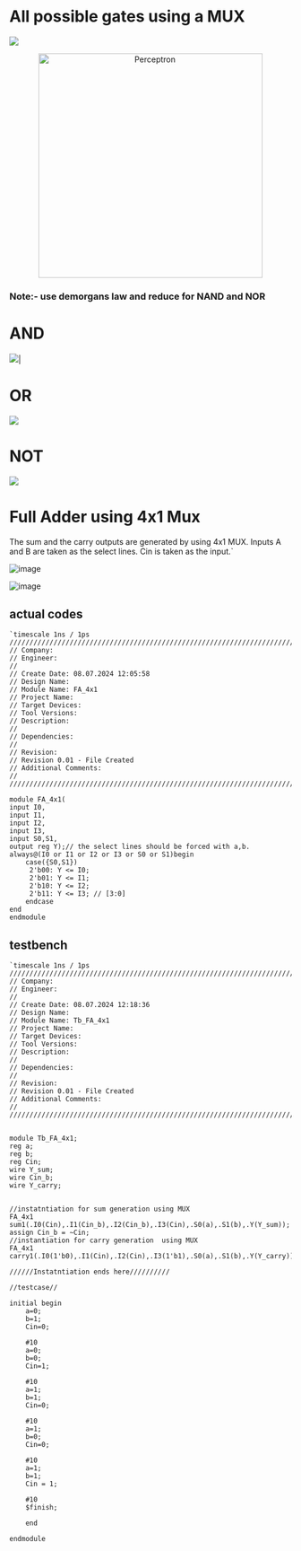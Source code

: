 # All possible gates using a MUX

![](https://github.com/ARX-0/Digital-System-Prototyping-using-FPGAs-Intern/blob/main/IMAGES_MUX_GATES/ALL%20POSSIBLE%20GATES.png)
<br>
<p align="center">
  <img src="https://github.com/ARX-0/Digital-System-Prototyping-using-FPGAs-Intern/blob/main/IMAGES_MUX_GATES/vivado%20schematic.png" alt="Perceptron" width="400"/>
</p>


### Note:- use demorgans law and reduce for NAND and NOR

# AND

![](https://github.com/ARX-0/Digital-System-Prototyping-using-FPGAs-Intern/blob/main/IMAGES_MUX_GATES/AND_MUX.png)|

# OR

![](https://github.com/ARX-0/Digital-System-Prototyping-using-FPGAs-Intern/blob/main/IMAGES_MUX_GATES/or_NOT.png)

# NOT 

![](https://github.com/ARX-0/Digital-System-Prototyping-using-FPGAs-Intern/blob/main/IMAGES_MUX_GATES/NOT_MUX.png)

# Full Adder using 4x1 Mux

The sum and the carry outputs are generated by using 4x1 MUX. Inputs A and B are taken as the select lines. Cin is taken as the input.`

![image](https://github.com/Jerin-Shaibu/Digital-System-Prototyping-using-FPGAs-Intern/assets/151813972/f9ba5734-3fd3-4ae5-aa01-137306ee81fc)

![image](https://github.com/Jerin-Shaibu/Digital-System-Prototyping-using-FPGAs-Intern/assets/151813972/59e381e6-99f2-45ae-9a03-873e070c9822)



## actual codes
`````````````````
`timescale 1ns / 1ps
//////////////////////////////////////////////////////////////////////////////////
// Company: 
// Engineer: 
// 
// Create Date: 08.07.2024 12:05:58
// Design Name: 
// Module Name: FA_4x1
// Project Name: 
// Target Devices: 
// Tool Versions: 
// Description: 
// 
// Dependencies: 
// 
// Revision:
// Revision 0.01 - File Created
// Additional Comments:
// 
//////////////////////////////////////////////////////////////////////////////////

module FA_4x1(
input I0,
input I1,
input I2,
input I3,
input S0,S1,
output reg Y);// the select lines should be forced with a,b.
always@(I0 or I1 or I2 or I3 or S0 or S1)begin
    case({S0,S1})  
     2'b00: Y <= I0;
     2'b01: Y <= I1;
     2'b10: Y <= I2;
     2'b11: Y <= I3; // [3:0]
    endcase
end
endmodule

`````````````````
## testbench
`````````````````
`timescale 1ns / 1ps
//////////////////////////////////////////////////////////////////////////////////
// Company: 
// Engineer: 
// 
// Create Date: 08.07.2024 12:18:36
// Design Name: 
// Module Name: Tb_FA_4x1
// Project Name: 
// Target Devices: 
// Tool Versions: 
// Description: 
// 
// Dependencies: 
// 
// Revision:
// Revision 0.01 - File Created
// Additional Comments:
// 
//////////////////////////////////////////////////////////////////////////////////


module Tb_FA_4x1;
reg a;
reg b;
reg Cin;
wire Y_sum;
wire Cin_b;
wire Y_carry;


//instatntiation for sum generation using MUX
FA_4x1 sum1(.I0(Cin),.I1(Cin_b),.I2(Cin_b),.I3(Cin),.S0(a),.S1(b),.Y(Y_sum));
assign Cin_b = ~Cin;
//instantiation for carry generation  using MUX
FA_4x1 carry1(.I0(1'b0),.I1(Cin),.I2(Cin),.I3(1'b1),.S0(a),.S1(b),.Y(Y_carry));

//////Instatntiation ends here//////////

//testcase//
 
initial begin
    a=0;
    b=1;
    Cin=0;
    
    #10
    a=0;
    b=0;
    Cin=1;
    
    #10
    a=1;
    b=1;
    Cin=0;
    
    #10
    a=1;
    b=0;
    Cin=0;
    
    #10
    a=1;
    b=1;
    Cin = 1;
    
    #10
    $finish;
    
    end
    
endmodule

`````````````````
